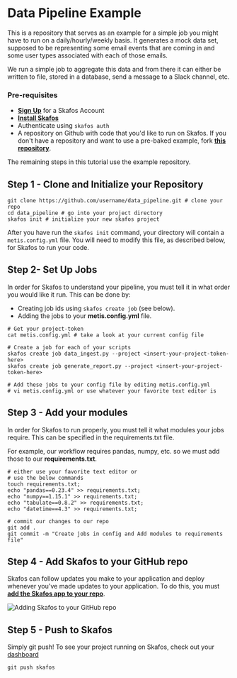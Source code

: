 # Data Pipeline Example
This is a repository that serves as an example for a simple job you might have to run on a daily/hourly/weekly basis. It generates a mock data set, supposed to be representing some email events that are coming in and some user types associated with each of those emails.

We run a simple job to aggregate this data and from there it can either be written to file, stored in a database, send a message to a Slack channel, etc.

### Pre-requisites
- [**Sign Up**](https://dashboard.metismachine.io/sign-up) for a Skafos Account
- [**Install Skafos**](https://docs.metismachine.io/docs/installation)
- Authenticate using `skafos auth`
- A repository on Github with code that you'd like to run on Skafos. If you don't have a repository and want to use a pre-baked example, fork [**this repository**](https://github.com/griffinwalkerMM/data_pipeline).

The remaining steps in this tutorial use the example repository. 

## Step 1 - Clone and Initialize your Repository
```shell
git clone https://github.com/username/data_pipeline.git # clone your repo
cd data_pipeline # go into your project directory
skafos init # initialize your new skafos project
```

After you have run the `skafos init` command, your directory will contain a `metis.config.yml` file. You will need to modify this file, as described below, for Skafos to run your code. 

## Step 2- Set Up Jobs
In order for Skafos to understand your pipeline, you must tell it in what order you would like it run. 
This can be done by: 
- Creating job ids using `skafos create job` (see below).
- Adding the jobs to your **metis.config.yml** file.

```shell
# Get your project-token
cat metis.config.yml # take a look at your current config file

# Create a job for each of your scripts
skafos create job data_ingest.py --project <insert-your-project-token-here>
skafos create job generate_report.py --project <insert-your-project-token-here>

# Add these jobs to your config file by editing metis.config.yml
# vi metis.config.yml or use whatever your favorite text editor is 

```
## Step 3 - Add your modules
In order for Skafos to run properly, you must tell it what modules your jobs require. This can be specified in the requirements.txt file. 

For example, our workflow requires pandas, numpy, etc. so we must add those to our **requirements.txt**.

```shell
# either use your favorite text editor or
# use the below commands
touch requirements.txt;
echo "pandas==0.23.4" >> requirements.txt;
echo "numpy==1.15.1" >> requirements.txt;
echo "tabulate==0.8.2" >> requirements.txt;
echo "datetime==4.3" >> requirements.txt;

# commit our changes to our repo
git add .
git commit -m "Create jobs in config and Add modules to requirements file"
```

## Step 4 - Add Skafos to your GitHub repo
Skafos can follow updates you make to your application and deploy whenever you've made updates to your application. To do this, you must [**add the Skafos app to your repo**](https://github.com/apps/skafos).

![Adding Skafos to your GitHub repo](https://files.readme.io/86869d1-Screenshot_from_2018-11-07_16-29-58.png)

## Step 5 - Push to Skafos
Simply git push! To see your project running on Skafos, check out your [dashboard](https://dashboard.metismachine.io/)
```shell
git push skafos
```
